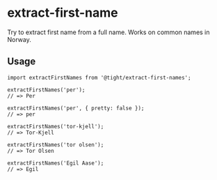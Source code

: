 # extract-first-name

Try to extract first name from a full name. Works on common names in Norway.

## Usage

```
import extractFirstNames from '@tight/extract-first-names';

extractFirstNames('per');
// => Per

extractFirstNames('per', { pretty: false });
// => per

extractFirstNames('tor-kjell');
// => Tor-Kjell

extractFirstNames('tor olsen');
// => Tor Olsen

extractFirstNames('Egil Aase');
// => Egil
```
